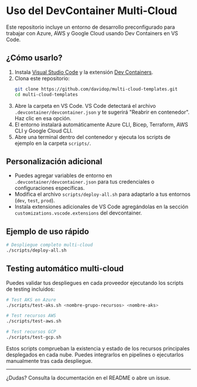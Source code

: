 # Uso del DevContainer Multi-Cloud

Este repositorio incluye un entorno de desarrollo preconfigurado para trabajar con Azure, AWS y Google Cloud usando Dev Containers en VS Code.

## ¿Cómo usarlo?

1. Instala [Visual Studio Code](https://code.visualstudio.com/) y la extensión [Dev Containers](https://marketplace.visualstudio.com/items?itemName=ms-vscode-remote.remote-containers).
2. Clona este repositorio:
   ```bash
   git clone https://github.com/davidop/multi-cloud-templates.git
   cd multi-cloud-templates
   ```
3. Abre la carpeta en VS Code. VS Code detectará el archivo `.devcontainer/devcontainer.json` y te sugerirá "Reabrir en contenedor". Haz clic en esa opción.
4. El entorno instalará automáticamente Azure CLI, Bicep, Terraform, AWS CLI y Google Cloud CLI.
5. Abre una terminal dentro del contenedor y ejecuta los scripts de ejemplo en la carpeta `scripts/`.

## Personalización adicional

- Puedes agregar variables de entorno en `.devcontainer/devcontainer.json` para tus credenciales o configuraciones específicas.
- Modifica el archivo `scripts/deploy-all.sh` para adaptarlo a tus entornos (`dev`, `test`, `prod`).
- Instala extensiones adicionales de VS Code agregándolas en la sección `customizations.vscode.extensions` del devcontainer.

## Ejemplo de uso rápido

```bash
# Despliegue completo multi-cloud
./scripts/deploy-all.sh
```

## Testing automático multi-cloud

Puedes validar tus despliegues en cada proveedor ejecutando los scripts de testing incluidos:

```bash
# Test AKS en Azure
./scripts/test-aks.sh <nombre-grupo-recursos> <nombre-aks>

# Test recursos AWS
./scripts/test-aws.sh

# Test recursos GCP
./scripts/test-gcp.sh
```

Estos scripts comprueban la existencia y estado de los recursos principales desplegados en cada nube. Puedes integrarlos en pipelines o ejecutarlos manualmente tras cada despliegue.

---

¿Dudas? Consulta la documentación en el README o abre un issue.
